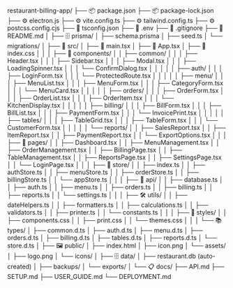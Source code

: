 restaurant-billing-app/
├── 📦 package.json
├── 📦 package-lock.json
├── ⚙️ electron.js
├── ⚙️ vite.config.ts
├── ⚙️ tailwind.config.ts
├── ⚙️ postcss.config.cjs
├── 📄 tsconfig.json
├── 📄 .env
├── 📄 .gitignore
├── 📄 README.md
│
├── 🗄️ prisma/
│   ├── schema.prisma
│   ├── seed.ts
│   └── migrations/
│
├── 🎨 src/
│   ├── 📄 main.tsx
│   ├── 📄 App.tsx
│   ├── 📄 index.css
│   │
│   ├── 🧩 components/
│   │   ├── common/
│   │   │   ├── Header.tsx
│   │   │   ├── Sidebar.tsx
│   │   │   ├── Modal.tsx
│   │   │   ├── LoadingSpinner.tsx
│   │   │   └── ConfirmDialog.tsx
│   │   │
│   │   ├── auth/
│   │   │   ├── LoginForm.tsx
│   │   │   └── ProtectedRoute.tsx
│   │   │
│   │   ├── menu/
│   │   │   ├── MenuList.tsx
│   │   │   ├── MenuForm.tsx
│   │   │   ├── CategoryForm.tsx
│   │   │   └── MenuCard.tsx
│   │   │
│   │   ├── orders/
│   │   │   ├── OrderForm.tsx
│   │   │   ├── OrderList.tsx
│   │   │   ├── OrderItem.tsx
│   │   │   └── KitchenDisplay.tsx
│   │   │
│   │   ├── billing/
│   │   │   ├── BillForm.tsx
│   │   │   ├── BillList.tsx
│   │   │   ├── PaymentForm.tsx
│   │   │   └── InvoicePrint.tsx
│   │   │
│   │   ├── tables/
│   │   │   ├── TableGrid.tsx
│   │   │   ├── TableForm.tsx
│   │   │   └── CustomerForm.tsx
│   │   │
│   │   └── reports/
│   │       ├── SalesReport.tsx
│   │       ├── ItemReport.tsx
│   │       ├── PaymentReport.tsx
│   │       └── ExportOptions.tsx
│   │
│   ├── 📄 pages/
│   │   ├── Dashboard.tsx
│   │   ├── MenuManagement.tsx
│   │   ├── OrderManagement.tsx
│   │   ├── BillingPage.tsx
│   │   ├── TableManagement.tsx
│   │   ├── ReportsPage.tsx
│   │   ├── SettingsPage.tsx
│   │   └── LoginPage.tsx
│   │
│   ├── 🔄 store/
│   │   ├── index.ts
│   │   ├── authStore.ts
│   │   ├── menuStore.ts
│   │   ├── orderStore.ts
│   │   ├── billingStore.ts
│   │   └── appStore.ts
│   │
│   ├── 🔌 api/
│   │   ├── database.ts
│   │   ├── auth.ts
│   │   ├── menu.ts
│   │   ├── orders.ts
│   │   ├── billing.ts
│   │   ├── reports.ts
│   │   └── settings.ts
│   │
│   ├── 🛠️ utils/
│   │   ├── dateHelpers.ts
│   │   ├── formatters.ts
│   │   ├── calculations.ts
│   │   ├── validators.ts
│   │   ├── printer.ts
│   │   └── constants.ts
│   │
│   ├── 🎨 styles/
│   │   ├── components.css
│   │   ├── print.css
│   │   └── themes.css
│   │
│   └── 📚 types/
│       ├── common.d.ts
│       ├── auth.d.ts
│       ├── menu.d.ts
│       ├── orders.d.ts
│       ├── billing.d.ts
│       ├── tables.d.ts
│       ├── reports.d.ts
│       └── store.d.ts
│
├── 🖼️ public/
│   ├── index.html
│   ├── icon.png
│   └── assets/
│       ├── logo.png
│       └── icons/
│
├── 🗄️ data/
│   ├── restaurant.db (auto-created)
│   ├── backups/
│   └── exports/
│
└── 📋 docs/
    ├── API.md
    ├── SETUP.md
    ├── USER_GUIDE.md
    └── DEPLOYMENT.md